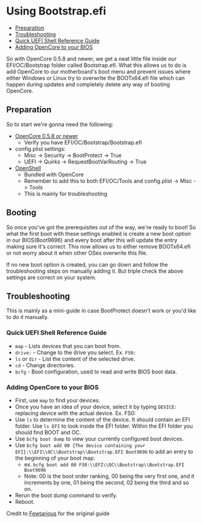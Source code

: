 # Using Bootstrap.efi

* [Preparation](#preperation)
* [Troubleshooting](#troubleshooting)
* [Quick UEFI Shell Reference Guide](#quick-uefi-shell-reference-guide)
* [Adding OpenCore to your BIOS](#adding-opencore-to-your-bios)

So with OpenCore 0.5.8 and newer, we get a neat little file inside our EFI/OC/Bootstrap folder called Bootstrap.efi. What this allows us to do is add OpenCore to our motherboard's boot menu and prevent issues where either Windows or Linux try to overwrite the BOOTx64.efi file which can happen during updates and completely delete any way of booting OpenCore.

## Preparation

So to start we're gonna need the following:

* [OpenCore 0.5.8 or newer](https://github.com/acidanthera/OpenCorePkg/releases)
  * Verify you have EFI/OC/Bootstrap/Bootstrap.efi
* config.plist settings:
  * Misc -> Security -> BootProtect -> True
  * UEFI -> Quirks -> RequestBootVarRouting -> True
* [OpenShell](https://github.com/acidanthera/OpenCorePkg/releases)
  * Bundled with OpenCore
  * Remember to add this to both EFI/OC/Tools and config.plist -> Misc -> Tools
  * This is mainly for troubleshooting
  
## Booting

So once you've got the prerequisites out of the way, we're ready to boot! So what the first boot with these settings enabled is create a new boot option in our BIOS(Boot9696) and every boot after this will update the entry making sure it's correct. This now allows us to either remove BOOTx64.efi or not worry about it when other OSes overwrite this file.

If no new boot option is created, you can go down and follow the troubleshooting steps on manually adding it. But triple check the above settings are correct on your system.
  
## Troubleshooting

This is mainly as a mini-guide in case BootProtect doesn't work or you'd like to do it manually.

### Quick UEFI Shell Reference Guide

* `map` \- Lists devices that you can boot from.
* `drive:` \- Change to the drive you select. Ex. `FS0:`
* `ls` or `dir` \- List the content of the selected drive.
* `cd` \- Change directories.
* `bcfg` \- Boot configuration, used to read and write BIOS boot data.

### Adding OpenCore to your BIOS

* First, use `map` to find your devices.
* Once you have an idea of your device, select it by typing `DEVICE:` replacing device with the actual device. Ex. FS0:
* Use `ls` to determine the content of the device. It should contain an EFI folder. Use `ls EFI` to look inside the EFI folder. Within the EFI folder you should find BOOT and OC.
* Use `bcfg boot dump` to view your currently configured boot devices.
* Use `bcfg boot add 00 {The device containing your EFI}:\\EFI\\OC\\Bootstrap\\Bootstrap.EFI Boot9696` to add an entry to the beginning of your boot map.
   * ex. `bcfg boot add 00 FS0:\\EFI\\OC\\Bootstrap\\Bootstrap.EFI Boot9696`
   * Note: 00 is the boot order ranking, 00 being the very first one, and it increments by one, 01 being the second, 02 being the third and so on.
* Rerun the boot dump command to verify.
* Reboot.

Credit to [Fewtarious](https://gist.github.com/fewtarius/99e24d7f5afa13cf26ecbe33b864a657) for the original guide